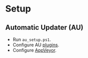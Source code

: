 # Setup

## Automatic Updater (AU)

* Run `au_setup.ps1`.
* Configure AU [plugins](https://github.com/majkinetor/au/wiki/Plugins).
* Configure [AppVeyor](https://github.com/majkinetor/au/wiki/AppVeyor).
